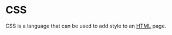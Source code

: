 # CSS







CSS is a language that can be used to add style to an [HTML](/wiki/HTML) page. 































































































































































































































































